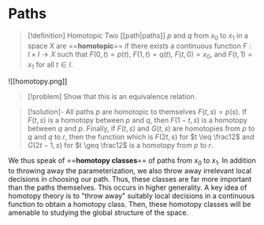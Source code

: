 # Paths
> [!definition] Homotopic
 Two [[path|paths]] $p$ and $q$ from $x_0$ to $x_1$ in a space $X$ are ==**homotopic**== if there exists a continuous function $F: I\times I\to X$ such that $F(0, t)=p(t)$, $F(1, t)=q(t)$, $F(t,0) = x_0$, and $F(t,1) = x_1$ for all $t\in I$. 
 
![[homotopy.png]]
> [!problem] 
 Show that this is an equivalence relation. 

> [!solution]-
> All paths $p$ are homotopic to themselves $F(t,s) = p(s)$. If $F(t,s)$ is a homotopy between $p$ and $q$, then $F(1-t,s)$ is a homotopy between $q$ and $p$. Finally,
> if $F(t,s)$ and $G(t,s)$ are homotopies from $p$ to $q$ and $q$ to $r$, then the function which is $F(2t, s)$ for $t \leq \frac12$ and $G(2t-1, s)$ for $t \geq \frac12$ is a homotopy from $p$ to $r$.

 We thus speak of ==**homotopy classes**== of paths from $x_0$ to $x_1$. In addition to throwing away the parameterization, we also throw away irrelevant local decisions in choosing our path. Thus, these classes are far more important than the paths themselves. This occurs in higher generality. A key idea of homotopy theory is to "throw away" suitably local decisions in a continuous function to obtain a homotopy class. Then, these homotopy classes will be amenable to studying the global structure of the space.